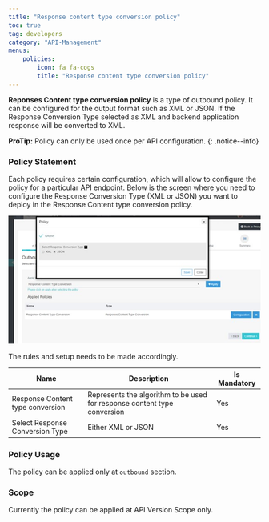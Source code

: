 ```yaml
---
title: "Response content type conversion policy"
toc: true
tag: developers
category: "API-Management"
menus: 
    policies:
        icon: fa fa-cogs
        title: "Response content type conversion policy"
---
```

**Reponses Content type conversion policy** is a type of outbound policy. 
It can be configured for the output format such as XML or JSON. If the Response Conversion Type selected as 
XML and backend application response will be converted to XML.

**ProTip:** Policy can only be used once per API configuration.
{: .notice--info}

### Policy Statement

Each policy requires certain configuration, which will allow to configure the policy for a particular API endpoint. Below is the screen where you need to configure the Response Conversion Type (XML or JSON) 
you want to deploy in the Response Content type conversion policy.

![ResponseContent-TypeCoverionPolicy](/staticfiles/api-management/media/ResponseContent-TypeCoverionPolicy.PNG)

The rules and setup needs to be made accordingly. 

|Name|Description|Is Mandatory|
|-----------|--------------------|----------|
|Response Content type conversion|Represents the algorithm to be used for response content type conversion|Yes|
|Select Response Conversion Type| Either XML or JSON|Yes|
### Policy Usage

The policy can be applied only at `outbound` section.

### Scope

Currently the policy can be applied at API Version Scope only.